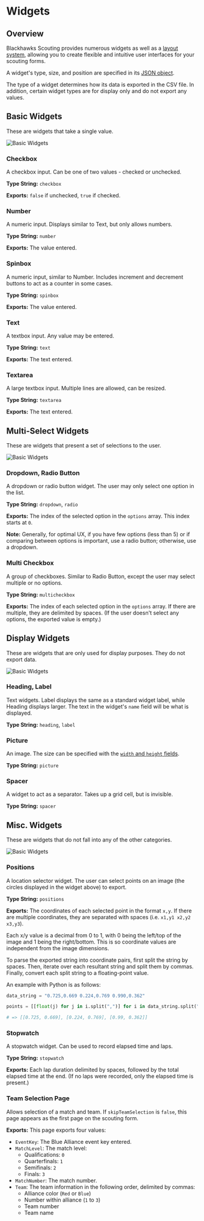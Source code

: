 # Widgets

## Overview

Blackhawks Scouting provides numerous widgets as well as a [layout system](grid.md), allowing you to create flexible and intuitive user interfaces for your scouting forms.

A widget's type, size, and position are specified in its [JSON object](config.md#widget-objects).

The type of a widget determines how its data is exported in the CSV file. In addition, certain widget types are for display only and do not export any values.

## Basic Widgets

These are widgets that take a single value.

![Basic Widgets](img/widgets-basic.png)

### Checkbox

A checkbox input. Can be one of two values - checked or unchecked.

**Type String:** `checkbox`

**Exports:** `false` if unchecked, `true` if checked.

### Number

A numeric input. Displays similar to Text, but only allows numbers.

**Type String:** `number`

**Exports:** The value entered.

### Spinbox

A numeric input, similar to Number. Includes increment and decrement buttons to act as a counter in some cases.

**Type String:** `spinbox`

**Exports:** The value entered.

### Text

A textbox input. Any value may be entered.

**Type String:** `text`

**Exports:** The text entered.

### Textarea

A large textbox input. Multiple lines are allowed, can be resized.

**Type String:** `textarea`

**Exports:** The text entered.

## Multi-Select Widgets

These are widgets that present a set of selections to the user.

![Basic Widgets](img/widgets-multiselect.png)

### Dropdown, Radio Button

A dropdown or radio button widget. The user may only select one option in the list.

**Type String:** `dropdown`, `radio`

**Exports:** The index of the selected option in the `options` array. This index starts at `0`.

**Note:** Generally, for optimal UX, if you have few options (less than 5) or if comparing between options is important, use a radio button; otherwise, use a dropdown.

### Multi Checkbox

A group of checkboxes. Similar to Radio Button, except the user may select multiple or no options.

**Type String:** `multicheckbox`

**Exports:** The index of each selected option in the `options` array. If there are multiple, they are delimited by spaces. (If the user doesn't select any options, the exported value is empty.)

## Display Widgets

These are widgets that are only used for display purposes. They do not export data.

![Basic Widgets](img/widgets-display.png)

### Heading, Label

Text widgets. Label displays the same as a standard widget label, while Heading displays larger. The text in the widget's `name` field will be what is displayed.

**Type String:** `heading`, `label`

### Picture

An image. The size can be specified with the [`width` and `height` fields](config.md#picture-positions).

**Type String:** `picture`

### Spacer

A widget to act as a separator. Takes up a grid cell, but is invisible.

**Type String:** `spacer`

## Misc. Widgets

These are widgets that do not fall into any of the other categories.

![Basic Widgets](img/widgets-misc.png)

### Positions

A location selector widget. The user can select points on an image (the circles displayed in the widget above) to export.

**Type String:** `positions`

**Exports:** The coordinates of each selected point in the format `x,y`. If there are multiple coordinates, they are separated with spaces (i.e. `x1,y1 x2,y2 x3,y3`).

Each x/y value is a decimal from 0 to 1, with 0 being the left/top of the image and 1 being the right/bottom. This is so coordinate values are independent from the image dimensions.

To parse the exported string into coordinate pairs, first split the string by spaces. Then, iterate over each resultant string and split them by commas. Finally, convert each split string to a floating-point value.

An example with Python is as follows:

```python
data_string = "0.725,0.669 0.224,0.769 0.990,0.362"

points = [[float(j) for j in i.split(",")] for i in data_string.split(" ")]

# => [[0.725, 0.669], [0.224, 0.769], [0.99, 0.362]]
```

### Stopwatch

A stopwatch widget. Can be used to record elapsed time and laps.

**Type String:** `stopwatch`

**Exports:** Each lap duration delimited by spaces, followed by the total elapsed time at the end. (If no laps were recorded, only the elapsed time is present.)

### Team Selection Page

Allows selection of a match and team. If `skipTeamSelection` is `false`, this page appears as the first page on the scouting form.

**Exports:** This page exports four values:

- `EventKey`: The Blue Alliance event key entered.
- `MatchLevel`: The match level:
  - Qualifications: `0`
  - Quarterfinals: `1`
  - Semifinals: `2`
  - Finals: `3`
- `MatchNumber`: The match number.
- `Team`: The team information in the following order, delimited by commas:
  - Alliance color (`Red` or `Blue`)
  - Number within alliance (`1` to `3`)
  - Team number
  - Team name
